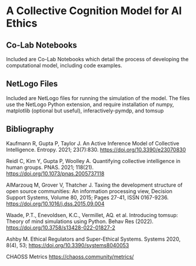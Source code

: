 # A Collective Cognition Model for AI Ethics

## Co-Lab Notebooks

Included are Co-Lab Notebooks which detail the process of developing the computational model, including code examples.

## NetLogo Files

Included are NetLogo files for running the simulation of the model. The files use the NetLogo Python extension, and require installation of numpy, matplotlib (optional but useful), inferactively-pymdp, and tomsup

## Bibliography

Kaufmann R, Gupta P, Taylor J. An Active Inference Model of Collective Intelligence. Entropy. 2021; 23(7):830. https://doi.org/10.3390/e23070830

Reidl C, Kim Y, Gupta P, Woolley A. Quantifying collective intelligence in human groups. PNAS. 2021; 118(21). https://doi.org/10.1073/pnas.2005737118

AlMarzouq M, Grover V, Thatcher J. Taxing the development structure of open source communities: An information processing view, Decision Support Systems, Volume 80, 2015; Pages 27-41, ISSN 0167-9236. https://doi.org/10.1016/j.dss.2015.09.004

Waade, P.T., Enevoldsen, K.C., Vermillet, AQ. et al. Introducing tomsup: Theory of mind simulations using Python. Behav Res (2022). https://doi.org/10.3758/s13428-022-01827-2

Ashby M. Ethical Regulators and Super-Ethical Systems. Systems 2020, 8(4), 53; https://doi.org/10.3390/systems8040053 

CHAOSS Metrics https://chaoss.community/metrics/
